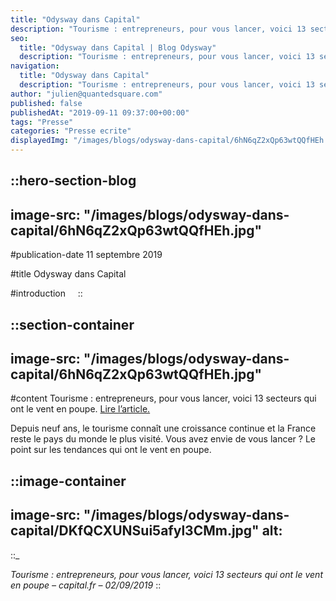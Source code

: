 ```yaml
---
title: "Odysway dans Capital"
description: "Tourisme : entrepreneurs, pour vous lancer, voici 13 secteurs qui ont le vent en poupe. Depuis neuf ans, le tourisme connait une croissance continue et la France reste le pays du monde le plus visité. Vous avez envie de vous lancer ? Le point sur ..."
seo:
  title: "Odysway dans Capital | Blog Odysway"
  description: "Tourisme : entrepreneurs, pour vous lancer, voici 13 secteurs qui ont le vent en poupe. Un article paru dans Capital."
navigation:
  title: "Odysway dans Capital"
  description: "Tourisme : entrepreneurs, pour vous lancer, voici 13 secteurs qui ont le vent en poupe. Depuis neuf ans, le tourisme connait une croissance continue et la France reste le pays du monde le plus visité. Vous avez envie de vous lancer ? Le point sur ..."
author: "julien@quantedsquare.com"
published: false
publishedAt: "2019-09-11 09:37:00+00:00"
tags: "Presse"
categories: "Presse ecrite"
displayedImg: "/images/blogs/odysway-dans-capital/6hN6qZ2xQp63wtQQfHEh.jpg"
---
```


::hero-section-blog
---
image-src: "/images/blogs/odysway-dans-capital/6hN6qZ2xQp63wtQQfHEh.jpg"
---
#publication-date
11 septembre 2019

#title
Odysway dans Capital

#introduction
   
::

::section-container
---
image-src: "/images/blogs/odysway-dans-capital/6hN6qZ2xQp63wtQQfHEh.jpg"
---
#content
Tourisme : entrepreneurs, pour vous lancer, voici 13 secteurs qui ont le vent en poupe. [Lire l’article.](https://www.capital.fr/votre-carriere/tourisme-entrepreneurs-pour-vous-lancer-voici-13-secteurs-qui-ont-le-vent-en-poupe-1348897)

Depuis neuf ans, le tourisme connaît une croissance continue et la France reste le pays du monde le plus visité. Vous avez envie de vous lancer ? Le point sur les tendances qui ont le vent en poupe.

::image-container
---
image-src: "/images/blogs/odysway-dans-capital/DKfQCXUNSui5afyl3CMm.jpg"
alt: 
---
::_

_Tourisme : entrepreneurs, pour vous lancer, voici 13 secteurs qui ont le vent en poupe – capital.fr – 02/09/2019_
::
